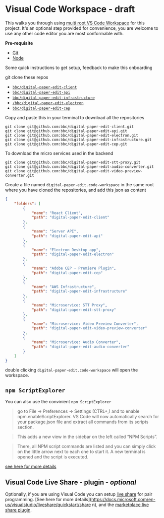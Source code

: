 # Visual Code Workspace - draft

This walks you through using [multi root VS Code Workspace](https://code.visualstudio.com/docs/editor/multi-root-workspaces) for this project. 
It's an optional step provided for convenience, you are welcome to use any other code editor you are most conformable with. 

**Pre-requisite** 
- [Git](https://git-scm.com/book/en/v2/Getting-Started-Installing-Git)
- [Node](https://nodejs.org/en/download/)


Some quick instructions to get setup, feedback to make this onboarding 

git clone these repos 
- [`bbc/digital-paper-edit-client`](https://github.com/bbc/digital-paper-edit-client)
- [`bbc/digital-paper-edit-api`](https://github.com/bbc/digital-paper-edit-api)
- [`bbc/digital-paper-edit-infrastructure`](https://github.com/bbc/digital-paper-edit-infrastructure)
- [`/bbc/digital-paper-edit-electron`](https://github.com/bbc/digital-paper-edit-electron) 
- [`bbc/digital-paper-edit-cep`](https://github.com/bbc/digital-paper-edit-cep) 


Copy and paste this in your terminal to download all the repositories

```
git clone git@github.com:bbc/digital-paper-edit-client.git 
git clone git@github.com:bbc/digital-paper-edit-api.git  
git clone git@github.com:bbc/digital-paper-edit-electron.git  
git clone git@github.com:bbc/digital-paper-edit-infrastructure.git  
git clone git@github.com:bbc/digital-paper-edit-cep.git 
```

To download the micro services used in the backend
```
git clone git@github.com:bbc/digital-paper-edit-stt-proxy.git
git clone git@github.com:bbc/digital-paper-edit-audio-converter.git
git clone git@github.com:bbc/digital-paper-edit-video-preview-converter.git
```


Create a file named `digital-paper-edit.code-workspace` in the same root where you have cloned the repositories, and add this json as content

```json
{
    "folders": [
        {
            "name": "React Client",
            "path": "digital-paper-edit-client"
        },
        {
            "name": "Server API",
            "path": "digital-paper-edit-api"
        },
        {
            "name": "Electron Desktop app",
            "path": "digital-paper-edit-electron"
        },
        {
            "name": "Adobe CEP - Premiere Plugin",
            "path": "digital-paper-edit-cep"
        },
        {
            "name": "AWS Infrastructure",
            "path": "digital-paper-edit-infrastructure"
        },
        {
            "name": "Microservice: STT Proxy",
            "path": "digital-paper-edit-stt-proxy"
        },
        {
            "name": "Microservice: Video Preview Converter",
            "path": "digital-paper-edit-video-preview-converter"
        },
        {
            "name": "Microservice: Audio Converter",
            "path": "digital-paper-edit-audio-converter"
        }
    ]
}

```


double clicking `digital-paper-edit.code-workspace` will open the workspace.


## `npm ScriptExplorer` 

You can also use the convinient `npm ScriptExplorer` 

> go to File -> Preferences -> Settings (CTRL+,) and to enable npm.enableScriptExplorer. VS Code will now automatically search for your package.json file and extract all commands from its scripts section.

> This adds a new view in the sidebar on the left called “NPM Scripts”.

>There, all NPM script commands are listed and you can simply click on the little arrow next to each one to start it. A new terminal is opened and the script is executed.


[see here for more details](http://www.matthiassommer.it/programming/testing/run-npm-scripts-in-visual-studio-code-with-a-click-of-a-button/)


## Visual Code Live Share - plugin - _optional_

Optionally, if you are using Visual Code you can setup [live share](https://visualstudio.microsoft.com/services/live-share/) for pair programming.
[See here for more details](https://docs.microsoft.com/en-us/visualstudio/liveshare/quickstart/share
n), and the [marketplace live share plugin](https://marketplace.visualstudio.com/items?itemName=MS-vsliveshare.vsliveshare).